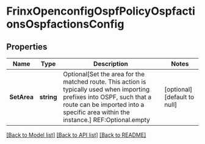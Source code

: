# FrinxOpenconfigOspfPolicyOspfactionsOspfactionsConfig

## Properties
Name | Type | Description | Notes
------------ | ------------- | ------------- | -------------
**SetArea** | **string** | Optional[Set the area for the matched route. This action is typically used when importing prefixes into OSPF, such that a route can be imported into a specific area within the instance.] REF:Optional.empty | [optional] [default to null]

[[Back to Model list]](../README.md#documentation-for-models) [[Back to API list]](../README.md#documentation-for-api-endpoints) [[Back to README]](../README.md)


